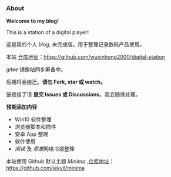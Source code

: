 ### About

**Welcome to my blog!**

This is a station of a digital player!

这是我的个人 *blog*, 未完成版。用于整理记录数码产品使用。

本站 [仓库地址](https://github.com/wuxinhong2000/digital-station)：https://github.com/wuxinhong2000/digital-station

*gitee* 镜像站同步筹备中。

后期将会搬迁。**请勿 Fork, star 或 watch。**

链接挂了请 **提交 Issues 或 Discussions**。我会随缘处理。

**预期添加内容**
+ Win10 软件整理
+ 浏览器脚本和插件
+ 安卓 App 整理
+ 软件使用
+ *阅读* 及 *厚墨*网络书源整理

本站使用 Github 默认主题 *Minima* ,[仓库地址](https://github.com/jekyll/minima)：https://github.com/jekyll/minima
